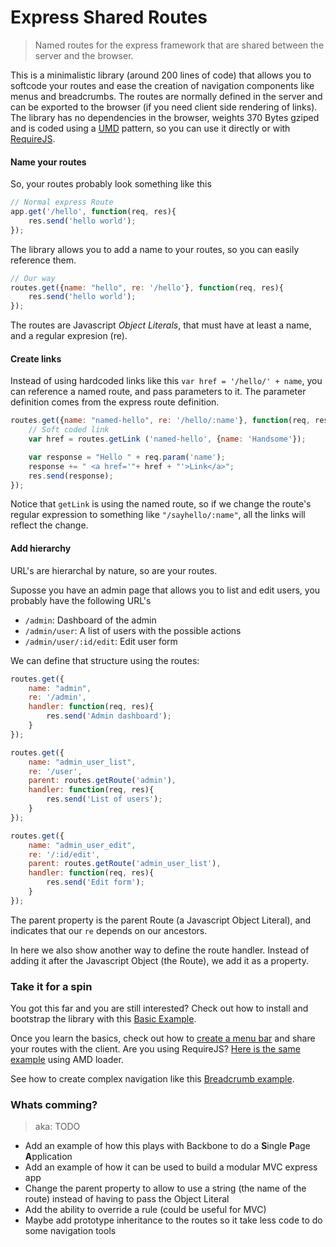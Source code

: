 # Express Shared Routes

> Named routes for the express framework that are shared between the server and the browser.

This is a minimalistic library (around 200 lines of code) that allows you to softcode your routes and ease the creation of navigation components like menus and breadcrumbs. The routes are normally defined in the server and can be exported to the browser (if you need client side rendering of links). The library has no dependencies in the browser, weights 370 Bytes gziped and is coded using a [UMD](https://github.com/umdjs/umd) pattern, so you can use it directly or with [RequireJS](http://requirejs.org/).

#### Name your routes

So, your routes probably look something like this

```js
// Normal express Route
app.get('/hello', function(req, res){
    res.send('hello world');
});
```

The library allows you to add a name to your routes, so you can easily reference them.

```js
// Our way
routes.get({name: "hello", re: '/hello'}, function(req, res){
    res.send('hello world');
});
```

The routes are Javascript <i>Object Literals</i>, that must have at least a name, and a regular expresion (re).


#### Create links

Instead of using hardcoded links like this `var href = '/hello/' + name`, you can reference a named route, and pass parameters to it. The parameter definition comes from the express route definition.

```js
routes.get({name: "named-hello", re: '/hello/:name'}, function(req, res){
    // Soft coded link
    var href = routes.getLink ('named-hello', {name: 'Handsome'});

    var response = "Hello " + req.param('name');
    response += " <a href='"+ href + "'>Link</a>";
    res.send(response);
});
```

Notice that `getLink` is using the named route, so if we change the route's regular expression to something like `"/sayhello/:name"`, all the links will reflect the change.

#### Add hierarchy

URL's are hierarchal by nature, so are your routes.

Suposse you have an admin page that allows you to list and edit users, you probably have the following URL's

* `/admin`: Dashboard of the admin
* `/admin/user`: A list of users with the possible actions
* `/admin/user/:id/edit`: Edit user form

We can define that structure using the routes:

```js
routes.get({
    name: "admin",
    re: '/admin',
    handler: function(req, res){
        res.send('Admin dashboard');
    }
});

routes.get({
    name: "admin_user_list",
    re: '/user',
    parent: routes.getRoute('admin'),
    handler: function(req, res){
        res.send('List of users');
    }
});

routes.get({
    name: "admin_user_edit",
    re: '/:id/edit',
    parent: routes.getRoute('admin_user_list'),
    handler: function(req, res){
        res.send('Edit form');
    }
});
```

The parent property is the parent Route (a Javascript Object Literal),  and indicates that our `re` depends on our ancestors.

 In here we also show another way to define the route handler. Instead of adding it after the Javascript Object (the Route), we add it as a property.


### Take it for a spin
You got this far and you are still interested? Check out how to install and bootstrap the library with this [Basic Example](https://github.com/hrajchert/express-shared-routes-examples/blob/master/docs/1-basic.md).

Once you learn the basics, check out how to [create a menu bar](https://github.com/hrajchert/express-shared-routes-examples/blob/master/docs/2-menu.md) and share your routes with the client. Are you using RequireJS? [Here is the same example](https://github.com/hrajchert/express-shared-routes-examples/blob/master/docs/3-menu-requirejs.md) using AMD loader.

See how to create complex navigation like this [Breadcrumb example](https://github.com/hrajchert/express-shared-routes-examples/blob/master/docs/4-breadcrumb.md).

### Whats comming?
> aka: TODO

* Add an example of how this plays with Backbone to do a <b>S</b>ingle <b>P</b>age <b>A</b>pplication
* Add an example of how it can be used to build a modular MVC express app
* Change the parent property to allow to use a string (the name of the route) instead of having to pass the Object Literal
* Add the ability to override a rule (could be useful for MVC)
* Maybe add prototype inheritance to the routes so it take less code to do some navigation tools




